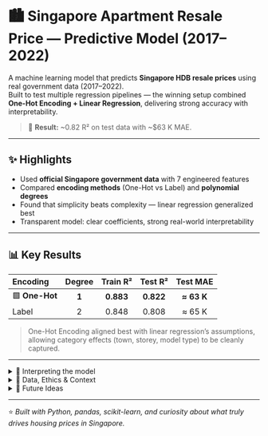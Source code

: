 # 🏙️ Singapore Apartment Resale Price — Predictive Model (2017–2022)

A machine learning model that predicts **Singapore HDB resale prices** using real government data (2017–2022).  
Built to test multiple regression pipelines — the winning setup combined **One-Hot Encoding + Linear Regression**, delivering strong accuracy with interpretability.

> 🎯 **Result:** ~0.82 R² on test data with ~\$63 K MAE.

---

## ✨ Highlights
- Used **official Singapore government data** with 7 engineered features  
- Compared **encoding methods** (One-Hot vs Label) and **polynomial degrees**  
- Found that simplicity beats complexity — linear regression generalized best  
- Transparent model: clear coefficients, strong real-world interpretability  

---

## 📊 Key Results

| Encoding | Degree | Train R² | Test R² | Test MAE |
|:--|:--:|:--:|:--:|:--:|
| 🟩 **One-Hot** | **1** | **0.883** | **0.822** | **≈ 63 K** |
| Label | 2 | 0.848 | 0.808 | ≈ 65 K |

> One-Hot Encoding aligned best with linear regression’s assumptions, allowing category effects (town, storey, model type) to be cleanly captured.

---
<details>
<summary>🧩 Interpreting the model</summary>

- Global signal: Larger floor area and certain towns / flat models push prices up; longer years_remaining sustains value.  
- Location signal: Shorter distance to CBD/MRT generally raises predicted price.  
- Explainability: Linear coefficients provide transparent, per-feature contributions (ideal for stakeholders).

</details>

<details>
<summary>📘 Data, Ethics & Context</summary>

- **Source:** Singapore government resale apartment datasets (2017–2022)  
- **Features:**
  - Categorical: `town`, `storey_range`, `flat_model`
  - Numerical: `floor_area_sqm`,`closest_mrt_dist`, `cbd_dist`, `years_remaining`
- **Ethics:** Predictions are educational and should not be used for financial decisions.  
- **Limitations:** Model reflects historical data; retraining is recommended as housing policies evolve.

</details>

<details>
<summary>🚀 Future Ideas</summary>

- Add **regularized regressors** (Ridge/Lasso) for smoother coefficients  
- Try **tree-based models** with feature importance comparison  
- Build a small **Streamlit dashboard** for interactive predictions  
- Include **uncertainty intervals** for stakeholder confidence  
</details>

---

⭐ *Built with Python, pandas, scikit-learn, and curiosity about what truly drives housing prices in Singapore.*
